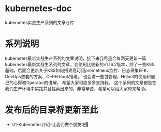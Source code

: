 # kubernetes-doc
kubernetes实战生产系列的文章仓库

# 系列说明
kubernetes最新实战生产系列的文章说明，接下来我尽量会每两天更新一篇kubernetes最新实战生系列的文章，会使用比较新的v1.16.2版本，除了一些K8S基础，后面会更新关于K8S如何搭建高可用prometheus监控、日志采集EFK、DevOps整套的方案、CEPH Rook搭建。
也会讲一些包管理，Helm3的使用和自己的心得和Operator的讲解。
希望大家可能多多支持我。
这个系列的文章都是在我们生产环境中实践并且探索出来的，非常辛苦，希望可以给大家带来帮助。

# 发布后的目录将更新至此
- 01-Kubernetes介绍-让我们做个朋友吧👬
